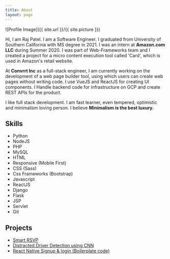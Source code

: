 ```yaml
---
title: About
layout: page
---
```

![Profile Image]({{ site.url }}/{{ site.picture }})

<p>Hi, I am Raj Patel. I am a Software Engineer. I graduated from University of Southern California with MS degree in 2021. I was an intern at <strong>Amazon.com LLC</strong> during Summer 2020.  I was part of Web-Frameworks team and I created a project for a micro content execution tool called 'Card', which is used in Amazon's retail website.</p>

<p>
At <strong>Convrrt Inc</strong> as a full-stack engineer, I am currently working on the development of a web page builder tool, using which users can create web pages without writing code. I use VueJS and ReactJS for creating UI components. I Handle backend code for infrastructure on GCP and create REST APIs for the product.
</p>

<p>I like full stack development. I am fast learner, even tempered, optimistic and minimalism loving person. I believe <strong>Minimalism is the best luxury.</strong></p>

<h2>Skills</h2>

<ul class="skill-list">
	<li>Python</li>
	<li>NodeJS</li>
	<li>PHP</li>
	<li>MySQL</li>
	<li>HTML</li>
	<li>Responsive (Mobile First)</li>
	<li>CSS (Sass)</li>
	<li>Css Frameworks (Bootstrap)</li>
	<li>Javascript</li>
	<li>ReactJS</li>
	<li> Django</li>
	<li>Flask</li>
	<li>JSP</li>
	<li>Servlet</li>
	<li>Git</li>
</ul>

<h2>Projects</h2>

<ul>
	<li><a href="https://github.com/Raj1998/smart-RSVP">Smart RSVP</a></li>
	<li><a href="https://github.com/Raj1998/driver-distraction-kaggle">Distracted Driver Detection using CNN</a></li>
	<li><a href="https://github.com/Raj1998/react-native-signup-login-with-python">React Native Signup & login (Boilerplate code)</a></li>
</ul>
